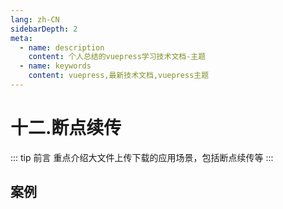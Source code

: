 ```yaml
---
lang: zh-CN
sidebarDepth: 2
meta:
  - name: description
    content: 个人总结的vuepress学习技术文档-主题
  - name: keywords
    content: vuepress,最新技术文档,vuepress主题
---
```


# 十二.断点续传

::: tip 前言
重点介绍大文件上传下载的应用场景，包括断点续传等
:::

## 案例


